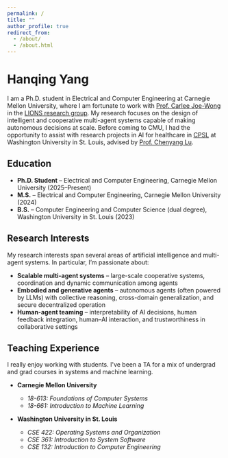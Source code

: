 ```yaml
---
permalink: /
title: ""
author_profile: true
redirect_from: 
  - /about/
  - /about.html
---
```


# Hanqing Yang

I am a Ph.D. student in Electrical and Computer Engineering at Carnegie Mellon University, where I am fortunate to work with [Prof. Carlee Joe-Wong](https://www.andrew.cmu.edu/user/cjoewong/) in the [LIONS research group](https://research.ece.cmu.edu/lions/). My research focuses on the design of intelligent and cooperative multi-agent systems capable of making autonomous decisions at scale. Before coming to CMU, I had the opportunity to assist with research projects in AI for healthcare in [CPSL](https://wsn.cse.wustl.edu/index.php/Cyber-Physical_Systems_Laboratory) at Washington University in St. Louis, advised by [Prof. Chenyang Lu](https://www.cse.wustl.edu/~lu/).

## Education

- **Ph.D. Student** – Electrical and Computer Engineering, Carnegie Mellon University (2025–Present)
- **M.S.** – Electrical and Computer Engineering, Carnegie Mellon University (2024)
- **B.S.** – Computer Engineering and Computer Science (dual degree), Washington University in St. Louis (2023)

## Research Interests

My research interests span several areas of artificial intelligence and multi-agent systems. In particular, I’m passionate about:

- **Scalable multi-agent systems** – large-scale cooperative systems, coordination and dynamic communication among agents
- **Embodied and generative agents** – autonomous agents (often powered by LLMs) with collective reasoning, cross-domain generalization, and secure decentralized operation
- **Human-agent teaming** – interpretability of AI decisions, human feedback integration, human–AI interaction, and trustworthiness in collaborative settings

## Teaching Experience

I really enjoy working with students. I've been a TA for a mix of undergrad and grad courses in systems and machine learning.

- **Carnegie Mellon University**
  - *18-613: Foundations of Computer Systems*
  - *18-661: Introduction to Machine Learning*

- **Washington University in St. Louis**
  - *CSE 422: Operating Systems and Organization*
  - *CSE 361: Introduction to System Software*
  - *CSE 132: Introduction to Computer Engineering*